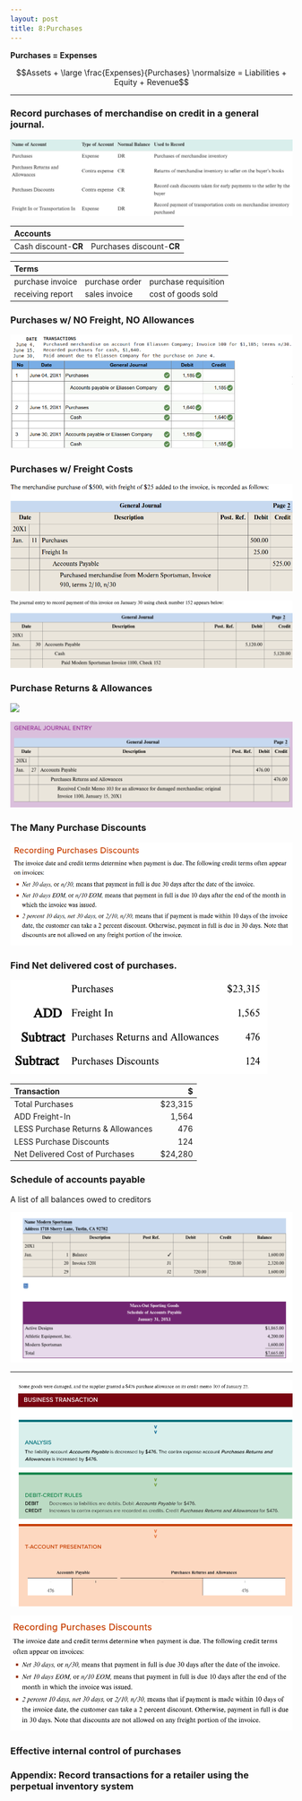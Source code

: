 ```yaml
---
layout: post
title: 8:Purchases
---
```



**Purchases = Expenses**

$$Assets + \large \frac{Expenses}{Purchases} \normalsize = Liabilities + Equity + Revenue$$

---

### Record purchases of merchandise on credit in a general journal.

![](/assets/mc-graw-accounting-course/chap8.purchases/new.acts.png)

| Accounts ||
|:-|:-|
|Cash discount-**CR**|Purchases discount-**CR**|


|**Terms**|||
|:-|:-|:-|
|purchase invoice|purchase order|purchase requisition|
|receiving report|sales invoice|cost of goods sold|


### Purchases w/ NO Freight, NO Allowances

![](/assets/mc-graw-accounting-course/chap8.purchases/basic.purchase.transactions.png)


### Purchases w/ Freight Costs

![](/assets/mc-graw-accounting-course/chap8.purchases/freight%20in.png)

![](/assets/mc-graw-accounting-course/chap8.purchases/freightin.png)

### Purchase Returns & Allowances

![](/assets/mc-graw-accounting-course/)

![](/assets/mc-graw-accounting-course/chap8.purchases/purcahse.allowances.redux.png)


### The Many Purchase Discounts

![](/assets/mc-graw-accounting-course/chap8.purchases/Screenshot%20from%202024-03-15%2012-09-06.png)


### Find Net delivered cost of purchases.

![](/assets/mc-graw-accounting-course/chap8.purchases/1.net.delivery.costs.png)

|Transaction|$|
|:-|-:|
|Total Purchases|$23,315|
|ADD Freight-In|1,564|
|LESS Purchase Returns & Allowances|476|
|LESS Purchase Discounts|124|
|Net Delivered Cost of Purchases|$24,280|


### Schedule of accounts payable
A list of all balances owed to creditors


![](/assets/mc-graw-accounting-course/chap8.purchases/schedule.of.acct.payable.png)

---


![](/assets/mc-graw-accounting-course/chap8.purchases/Screenshot%20at%202024-03-05%2013-43-35.png)

![](/assets/mc-graw-accounting-course/chap8.purchases/Screenshot%20at%202024-03-05%2013-45-05.png)


### Effective internal control of purchases

### Appendix: Record transactions for a retailer using the perpetual inventory system


